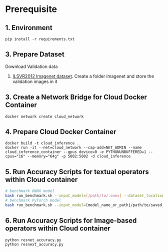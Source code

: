 # Prerequisite

## 1. Environment

```shell
pip install -r requirements.txt
```

## 3. Prepare Dataset

Download Validation data
1. [ILSVR2012 Imagenet dataset](http://www.image-net.org/challenges/LSVRC/2012/downloads).
Create a folder imagenet and store the validation images in it

## 3. Create a Network Bridge for Cloud Docker Container

```shell
docker network create cloud_network
```

## 4. Prepare Cloud Docker Container

```shell
docker build -t cloud_inference .
docker run -it --net=cloud_network --cap-add=NET_ADMIN --name cloud_inference_container --gpus device=0 -e PYTHONUNBUFFERED=1 --cpus="16" --memory="64g" -p 5002:5002 -d cloud_inference
```

## 5. Run Accuracy Scripts for textual operators within Cloud container

```bash
# benchmark ONNX model
bash run_benchmark.sh --input_model=[/path/to/.onnx] --dataset_location=[dataset_name] --tokenizer=[model_name_or_path] --mode=[accuracy] --batch_size=[16]
# benchmark PyTorch model
bash run_benchmark.sh --input_model=[model_name_or_path|/path/to/saved_results] --dataset_location=[dataset_name] --mode=[accuracy] --int8=[true|false] --batch_size=[16]
```

## 6. Run Accuracy Scripts for Image-based operators within Cloud container
```bash
python resnet_accuracy.py
python resnext_accuracy.py
```


